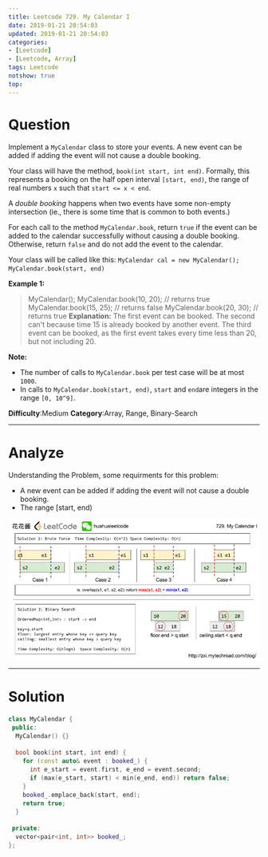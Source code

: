 ```yaml
---
title: Leetcode 729. My Calendar I
date: 2019-01-21 20:54:03
updated: 2019-01-21 20:54:03
categories: 
- [Leetcode]
- [Leetcode, Array]
tags: Leetcode
notshow: true
top:
---
```


# Question

Implement a  `MyCalendar`  class to store your events. A new event can be added if adding the event will not cause a double booking.

Your class will have the method,  `book(int start, int end)`. Formally, this represents a booking on the half open interval  `[start, end)`, the range of real numbers  `x`  such that  `start <= x < end`.

A  _double booking_  happens when two events have some non-empty intersection (ie., there is some time that is common to both events.)

For each call to the method  `MyCalendar.book`, return  `true`  if the event can be added to the calendar successfully without causing a double booking. Otherwise, return  `false`  and do not add the event to the calendar.

Your class will be called like this: `MyCalendar cal = new MyCalendar();`  `MyCalendar.book(start, end)`

**Example 1:**  

> MyCalendar();
> MyCalendar.book(10, 20); // returns true
> MyCalendar.book(15, 25); // returns false
> MyCalendar.book(20, 30); // returns true
> **Explanation:** 
> The first event can be booked.  The second can't because time 15 is already booked by another event.
> The third event can be booked, as the first event takes every time less than 20, but not including 20.

**Note:**

- The number of calls to  `MyCalendar.book`  per test case will be at most  `1000`.
- In calls to  `MyCalendar.book(start, end)`,  `start`  and  `end`are integers in the range  `[0, 10^9]`.

**Difficulty**:Medium
**Category**:Array, Range, Binary-Search

<!-- more -->

------------

# Analyze

Understanding the Problem, some requirments for this problem:

- A new event can be added if adding the event will not cause a double booking.
- The range [start, end)

![](/images/in-post/2019-01-21-Leetcode-729-My-Calendar-I/2019-01-21-21-11-16.png)


------------

# Solution

```cpp 
class MyCalendar {
 public:
  MyCalendar() {}

  bool book(int start, int end) {
    for (const auto& event : booked_) {
      int e_start = event.first, e_end = event.second;
      if (max(e_start, start) < min(e_end, end)) return false;
    }
    booked_.emplace_back(start, end);
    return true;
  }

 private:
  vector<pair<int, int>> booked_;
};
```